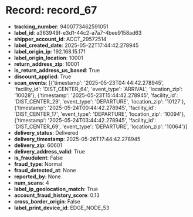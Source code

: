 # Record: record_67

- **tracking_number**: 9400773462591051
- **label_id**: a363949f-e3d1-44c2-a7a7-4bee9158ad63
- **shipper_account_id**: ACCT_29572514
- **label_created_date**: 2025-05-22T17:44:42.278945
- **label_origin_ip**: 192.168.15.171
- **label_origin_location**: 10001
- **return_address_zip**: 10001
- **is_return_address_us_based**: True
- **discount_applied**: True
- **scan_events**: [{'timestamp': '2025-05-23T04:44:42.278945', 'facility_id': 'DIST_CENTER_64', 'event_type': 'ARRIVAL', 'location_zip': '10028'}, {'timestamp': '2025-05-23T15:44:42.278945', 'facility_id': 'DIST_CENTER_29', 'event_type': 'DEPARTURE', 'location_zip': '10127'}, {'timestamp': '2025-05-24T00:44:42.278945', 'facility_id': 'DIST_CENTER_17', 'event_type': 'DEPARTURE', 'location_zip': '10094'}, {'timestamp': '2025-05-24T03:44:42.278945', 'facility_id': 'DIST_CENTER_69', 'event_type': 'DEPARTURE', 'location_zip': '10064'}]
- **delivery_status**: Delivered
- **delivery_timestamp**: 2025-05-26T17:44:42.278945
- **delivery_zip**: 60601
- **delivery_address_valid**: True
- **is_fraudulent**: False
- **fraud_type**: Normal
- **fraud_detected_at**: None
- **reported_by**: None
- **num_scans**: 4
- **label_ip_geolocation_match**: True
- **account_fraud_history_score**: 0.13
- **cross_border_origin**: False
- **label_print_device_id**: EDGE_NODE_53
